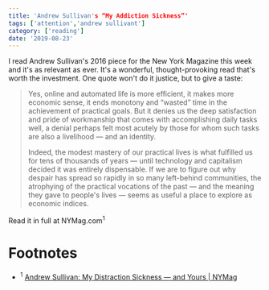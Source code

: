 ```yaml
---
title: 'Andrew Sullivan's “My Addiction Sickness”'
tags: ['attention','andrew sullivant']
category: ['reading']
date: '2019-08-23'
---
```


I read Andrew Sullivan's 2016 piece for the New York Magazine this week and it's as relevant as ever.
It's a wonderful, thought-provoking read that's worth the investment. One quote won't do it justice, but to give a taste:

> Yes, online and automated life is more efficient, it makes more economic sense, it ends monotony and “wasted” time in the achievement of practical goals. But it denies us the deep satisfaction and pride of workmanship that comes with accomplishing daily tasks well, a denial perhaps felt most acutely by those for whom such tasks are also a livelihood — and an identity.
>
> Indeed, the modest mastery of our practical lives is what fulfilled us for tens of thousands of years — until technology and capitalism decided it was entirely dispensable. If we are to figure out why despair has spread so rapidly in so many left-behind communities, the atrophying of the practical vocations of the past — and the meaning they gave to people's lives — seems as useful a place to explore as economic indices.

Read it in full at NYMag.com<sup>1</sup>

# Footnotes
* <sup>1</sup>  [Andrew Sullivan: My Distraction Sickness — and Yours | NYMag](https://nymag.com/intelligencer/2016/09/andrew-sullivan-my-distraction-sickness-and-yours.html)
